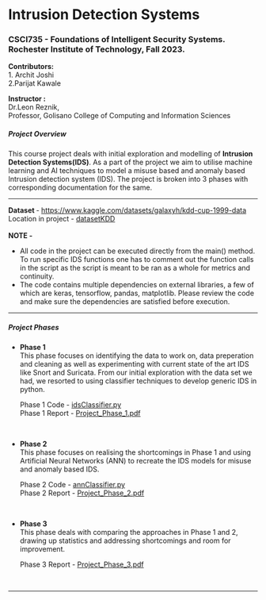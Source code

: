 # Intrusion Detection Systems
<h3>CSCI735 - Foundations of Intelligent Security Systems.<br>
Rochester Institute of Technology, Fall 2023.<br></h3>
<p><b>Contributors:</b><br>
1. Archit Joshi<br>
2.Parijat Kawale</p>

<p><b>Instructor : </b><br>Dr.Leon Reznik, <br>Professor, Golisano College of 
Computing and Information Sciences</p>

<h5> Project Overview </h5>
This course project deals with initial exploration and modelling of 
<b>Intrusion 
Detection Systems(IDS)</b>. As a part of the project we aim to utilise machine 
learning and AI 
techniques to model a misuse based and anomaly based Intrusion detection 
system (IDS).
The project is broken into 3 phases with corresponding documentation for the same.

***

<b>Dataset </b> - https://www.kaggle.com/datasets/galaxyh/kdd-cup-1999-data <br>
Location in project - [datasetKDD](data/datasetKDD) <br><br>
<b>NOTE -</b>
<ul>
<li>
All code in the project can be executed directly from the main() 
method. To run specific IDS functions one has to comment out the function 
calls in the script as the script is meant to be ran as a whole for metrics and 
continuity.
</li>
<li>
The code contains multiple dependencies on external libraries, a few of 
which are keras, tensorflow, pandas, matplotlib. Please review the code and 
make sure the dependencies are satisfied before execution.
</li>
</ul>

***

<h5> Project Phases</h5>
<ul>

<li><p><b>Phase 1 </b><br>
This phase focuses on identifying the data to work on, data preperation and 
cleaning as well as experimenting with current state of the art IDS like 
Snort and Suricata. From our initial exploration with the data set we had, 
we resorted to using classifier techniques to develop generic IDS in python.</p>

Phase 1 Code - [idsClassifier.py](idsClassifier.py)<br>
Phase 1 Report - [Project_Phase_1.pdf](Project_Phase_1.pdf)
</li>
<br>

<li><p><b>Phase 2 </b><br>
This phase focuses on realising the shortcomings in Phase 1 and using 
Artificial Neural Networks (ANN) to recreate the IDS models for misuse and 
anomaly based IDS.</p>

Phase 2 Code - [annClassifier.py](annClassifier.py)<br>
Phase 2 Report - [Project_Phase_2.pdf](Project_Phase_2.pdf)
</li>
<br>

<li><p><b>Phase 3 </b><br>
This phase deals with comparing the approaches in Phase 1 and 2, drawing up 
statistics and addressing shortcomings and room for improvement.</p>

Phase 3 Report - [Project_Phase_3.pdf](Project_Phase_3.pdf)
</li>
<br>
</ul>

***

